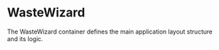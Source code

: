 # WasteWizard

The WasteWizard container defines the main application layout structure and its logic.
